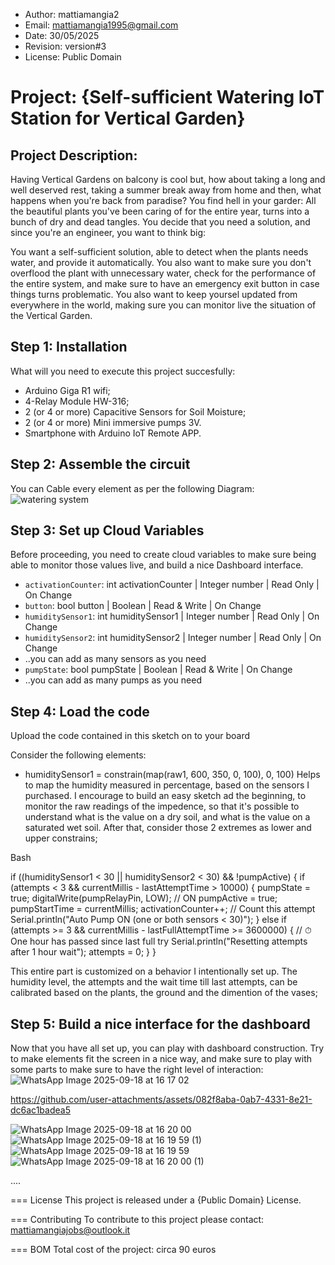+ Author: mattiamangia2
+ Email: mattiamangia1995@gmail.com
+ Date: 30/05/2025
+ Revision: version#3
+ License: Public Domain

# Project: {Self-sufficient Watering IoT Station for Vertical Garden}

## Project Description:
Having Vertical Gardens on balcony is cool but, how about taking a long and well deserved rest, taking a summer break away from home and then, what happens when you're back from paradise? You find hell in your garder: All the beautiful plants you've been caring of for the entire year, turns into a bunch of dry and dead tangles.
You decide that you need a solution, and since you're an engineer, you want to think big:

You want a self-sufficient solution, able to detect when the plants needs water, and provide it automatically. You also want to make sure you don't overflood the plant with unnecessary water, check for the performance of the entire system, and make sure to have an emergency exit button in case things turns problematic. You also want to keep yoursel updated from everywhere in the world, making sure you can monitor live the situation of the Vertical Garden.

## Step 1: Installation

What will you need to execute this project succesfully:
- Arduino Giga R1 wifi;
- 4-Relay Module HW-316;
- 2 (or 4 or more) Capacitive Sensors for Soil Moisture;
- 2 (or 4 or more) Mini immersive pumps 3V.
- Smartphone with Arduino IoT Remote APP.


## Step 2: Assemble the circuit

You can Cable every element as per the following Diagram:
![watering system](https://github.com/user-attachments/assets/d1fd3677-31e4-49bd-b19c-79e7c3bd7ca9)


## Step 3: Set up Cloud Variables
Before proceeding, you need to create cloud variables to make sure being able to monitor those values live, and build a nice Dashboard interface.
- `activationCounter`: int activationCounter | Integer number | Read Only | On Change
- `button`: bool button | Boolean | Read & Write | On Change
- `humiditySensor1`: int humiditySensor1 | Integer number | Read Only | On Change
- `humiditySensor2`: int humiditySensor2 | Integer number | Read Only | On Change
- ..you can add as many sensors as you need
- `pumpState`: bool pumpState | Boolean | Read & Write | On Change
- ..you can add as many pumps as you need


## Step 4: Load the code

Upload the code contained in this sketch on to your board

Consider the following elements:
- humiditySensor1 = constrain(map(raw1, 600, 350, 0, 100), 0, 100) 
Helps to map the humidity measured in percentage, based on the sensors I purchased. I encourage to build an easy sketch ad the beginning, to monitor the raw readings of the impedence, so that it's possible to understand what is the value on a dry soil, and what is the value on a saturated wet soil. After that, consider those 2 extremes as lower and upper constrains;

Bash
>
if ((humiditySensor1 < 30 || humiditySensor2 < 30) && !pumpActive) {
    if (attempts < 3 && currentMillis - lastAttemptTime > 10000) {
      pumpState = true;
      digitalWrite(pumpRelayPin, LOW); // ON
      pumpActive = true;
      pumpStartTime = currentMillis;
      activationCounter++; // Count this attempt
      Serial.println("Auto Pump ON (one or both sensors < 30)");
    } else if (attempts >= 3 && currentMillis - lastFullAttemptTime >= 3600000) {
      // ⏱ One hour has passed since last full try
      Serial.println("Resetting attempts after 1 hour wait");
      attempts = 0;
    }
  }
>
This entire part is customized on a behavior I intentionally set up. The humidity level, the attempts and the wait time till last attempts, can be calibrated based on the plants, the ground and the dimention of the vases;


## Step 5: Build a nice interface for the dashboard

Now that you have all set up, you can play with dashboard construction. Try to make elements fit the screen in a nice way, and make sure to play with some parts to make sure to have the right level of interaction:
![WhatsApp Image 2025-09-18 at 16 17 02](https://github.com/user-attachments/assets/4996012b-a369-4555-9eab-77dde445926d)


https://github.com/user-attachments/assets/082f8aba-0ab7-4331-8e21-dc6ac1badea5


![WhatsApp Image 2025-09-18 at 16 20 00](https://github.com/user-attachments/assets/f07de12b-5065-44f2-a69b-0734f2650941)
![WhatsApp Image 2025-09-18 at 16 19 59 (1)](https://github.com/user-attachments/assets/4a0e3468-6598-47ad-91cb-882ef29c64d6)
![WhatsApp Image 2025-09-18 at 16 19 59](https://github.com/user-attachments/assets/87339c35-96e7-4e0c-951a-e155908485b7)
![WhatsApp Image 2025-09-18 at 16 20 00 (1)](https://github.com/user-attachments/assets/c2ac098d-1278-465c-ba5c-ae4739612d34)




....

=== License
This project is released under a {Public Domain} License.

=== Contributing
To contribute to this project please contact: 
mattiamangiajobs@outlook.it

=== BOM
Total cost of the project: circa 90 euros
